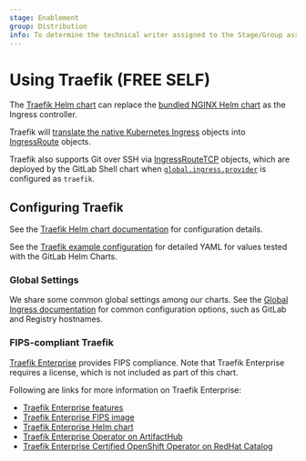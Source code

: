 ```yaml
---
stage: Enablement
group: Distribution
info: To determine the technical writer assigned to the Stage/Group associated with this page, see https://handbook.gitlab.com/engineering/ux/technical-writing/#assignments
---
```


# Using Traefik **(FREE SELF)**

The [Traefik Helm chart](https://artifacthub.io/packages/helm/traefik/traefik) can replace the
[bundled NGINX Helm chart](../nginx/index.md) as the Ingress controller.

Traefik will [translate the native Kubernetes Ingress](https://doc.traefik.io/traefik/providers/kubernetes-ingress/) objects into
[IngressRoute](https://doc.traefik.io/traefik/routing/providers/kubernetes-crd/#kind-ingressroute) objects.

Traefik also supports Git over SSH via
[IngressRouteTCP](https://doc.traefik.io/traefik/routing/providers/kubernetes-crd/#kind-ingressroutetcp)
objects, which are deployed by the GitLab Shell chart when [`global.ingress.provider`](../globals.md#configure-ingress-settings) is configured as `traefik`.

## Configuring Traefik

See the [Traefik Helm chart documentation](https://github.com/traefik/traefik-helm-chart/tree/master/traefik)
for configuration details.

See the [Traefik example configuration](https://gitlab.com/gitlab-org/charts/gitlab/tree/master/examples/values-traefik-ingress.yaml)
for detailed YAML for values tested with the GitLab Helm Charts.

### Global Settings

We share some common global settings among our charts. See the [Global Ingress documentation](../globals.md#configure-ingress-settings)
for common configuration options, such as GitLab and Registry hostnames.

### FIPS-compliant Traefik

[Traefik Enterprise](https://doc.traefik.io/traefik-enterprise/) provides FIPS compliance. Note that Traefik Enterprise requires
a license, which is not included as part of this chart.

Following are links for more information on Traefik Enterprise:

- [Traefik Enterprise features](https://doc.traefik.io/traefik/providers/kubernetes-ingress/)
- [Traefik Enterprise FIPS image](https://doc.traefik.io/traefik-enterprise/operations/fips-image/)
- [Traefik Enterprise Helm chart](https://doc.traefik.io/traefik-enterprise/installing/kubernetes/helm/)
- [Traefik Enterprise Operator on ArtifactHub](https://artifacthub.io/packages/olm/community-operators/traefikee-operator)
- [Traefik Enterprise Certified OpenShift Operator on RedHat Catalog](https://catalog.redhat.com/software/operators/detail/5e98745a6c5dcb34dfbb1a0a)

